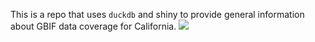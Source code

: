 This is a repo that uses `duckdb` and shiny to provide general information about GBIF data coverage for California.
![](./demo_image.png)